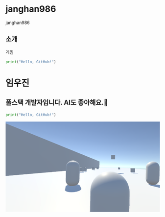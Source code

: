 # janghan986
janghan986
## 소개
게임

```py
print("Hello, GitHub!")
```

# 임우진

## 풀스택 개발자입니다. AI도 좋아해요.🍰

```py
print("Hello, GitHub!")
```
![project](./113049.png)